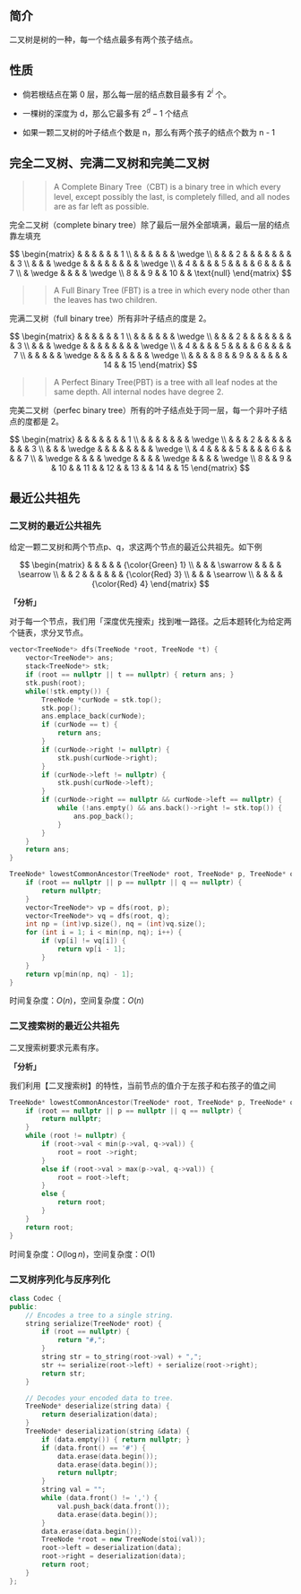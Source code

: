 ## 简介
二叉树是树的一种，每一个结点最多有两个孩子结点。

## 性质
* 倘若根结点在第 0 层，那么每一层的结点数目最多有 $2^{i}$ 个。

* 一棵树的深度为 d，那么它最多有 $2^{d} - 1$ 个结点

* 如果一颗二叉树的叶子结点个数是 n，那么有两个孩子的结点个数为 n - 1

## 完全二叉树、完满二叉树和完美二叉树

>> A Complete Binary Tree（CBT) is a binary tree in which every level, except possibly the last, is completely filled, and all nodes are as far left as possible.

完全二叉树（complete binary tree）除了最后一层外全部填满，最后一层的结点靠左填充

$$
\begin{matrix}
& & & & & & 1 \\
& & & & & & \wedge \\
& & & 2 & & & & & & & & 3 \\
& & & \wedge & & & & & & & & \wedge \\
& 4 & & & & 5 & & & & 6 & & & & 7 \\
& \wedge & & & & \wedge \\
8 & & 9 & & 10 & & \text{null}
\end{matrix}
$$

>> A Full Binary Tree (FBT) is a tree in which every node other than the leaves has two children.

完满二叉树（full binary tree）所有非叶子结点的度是 2。

$$
\begin{matrix}
& & & & & & 1 \\
& & & & & & \wedge \\
& & & 2 & & & & & & & & 3 \\
& & & \wedge & & & & & & & & \wedge \\
& 4 & & & & 5 & & & & 6 & & & & 7 \\
& & & & & \wedge & & & & & & & & \wedge \\
& & & & 8 & & 9 & & & & & & 14 & & 15
\end{matrix}
$$

>> A Perfect Binary Tree(PBT) is a tree with all leaf nodes at the same depth. All internal nodes have degree 2.

完美二叉树（perfec binary tree）所有的叶子结点处于同一层，每一个非叶子结点的度都是 2。

$$
\begin{matrix}
& & & & & & & 1 \\
& & & & & & & \wedge \\
& & & 2 & & & & & & & & 3 \\
& & & \wedge & & & & & & & & \wedge \\
& 4 & & & & 5 & & & & 6 & & & & 7 \\
& \wedge & & & & \wedge & & & & \wedge & & & & \wedge \\
8 & & 9 & & 10 & & 11 & & 12 & & 13 & & 14 & & 15
\end{matrix}
$$

## 最近公共祖先
### 二叉树的最近公共祖先
给定一颗二叉树和两个节点p、q，求这两个节点的最近公共祖先。如下例

$$
\begin{matrix}
& & & & & {\color{Green} 1} \\
& & & \swarrow & & & & \searrow \\
& & 2 & & & & & & {\color{Red} 3} \\
& & & \searrow \\
& & & & {\color{Red} 4}
\end{matrix}
$$

**「分析」**

对于每一个节点，我们用「深度优先搜索」找到唯一路径。之后本题转化为给定两个链表，求分叉节点。

```cpp
vector<TreeNode*> dfs(TreeNode *root, TreeNode *t) {
    vector<TreeNode*> ans;
    stack<TreeNode*> stk;
    if (root == nullptr || t == nullptr) { return ans; }
    stk.push(root);
    while(!stk.empty()) {
        TreeNode *curNode = stk.top();
        stk.pop();
        ans.emplace_back(curNode);
        if (curNode == t) {
            return ans;
        }
        if (curNode->right != nullptr) {
            stk.push(curNode->right);
        }
        if (curNode->left != nullptr) {
            stk.push(curNode->left);
        }
        if (curNode->right == nullptr && curNode->left == nullptr) {
            while (!ans.empty() && ans.back()->right != stk.top()) {
                ans.pop_back();
            }
        }
    }
    return ans;
}

TreeNode* lowestCommonAncestor(TreeNode* root, TreeNode* p, TreeNode* q) {
    if (root == nullptr || p == nullptr || q == nullptr) {
        return nullptr;
    }
    vector<TreeNode*> vp = dfs(root, p);
    vector<TreeNode*> vq = dfs(root, q);
    int np = (int)vp.size(), nq = (int)vq.size();
    for (int i = 1; i < min(np, nq); i++) {
        if (vp[i] != vq[i]) {
            return vp[i - 1];
        }
    }
    return vp[min(np, nq) - 1];
}
```
时间复杂度：$O(n)$，空间复杂度：$O(n)$

### 二叉搜索树的最近公共祖先
二叉搜索树要求元素有序。

**「分析」**

我们利用【二叉搜索树】的特性，当前节点的值介于左孩子和右孩子的值之间

```cpp
TreeNode* lowestCommonAncestor(TreeNode* root, TreeNode* p, TreeNode* q) {
    if (root == nullptr || p == nullptr || q == nullptr) {
        return nullptr;
    }
    while (root != nullptr) {
        if (root->val < min(p->val, q->val)) {
            root = root ->right;
        }
        else if (root->val > max(p->val, q->val)) {
            root = root->left;
        }
        else {
            return root;
        }
    }
    return root;
}
```
时间复杂度：$O(\log n)$，空间复杂度：$O(1)$

### 二叉树序列化与反序列化

```cpp
class Codec {
public:
    // Encodes a tree to a single string.
    string serialize(TreeNode* root) {
        if (root == nullptr) {
            return "#,";
        }
        string str = to_string(root->val) + ",";
        str += serialize(root->left) + serialize(root->right);
        return str;
    }

    // Decodes your encoded data to tree.
    TreeNode* deserialize(string data) {
        return deserialization(data);
    }
    TreeNode* deserialization(string &data) {
        if (data.empty()) { return nullptr; }
        if (data.front() == '#') {
            data.erase(data.begin());
            data.erase(data.begin());
            return nullptr;
        }
        string val = "";
        while (data.front() != ',') {
            val.push_back(data.front());
            data.erase(data.begin());
        }
        data.erase(data.begin());
        TreeNode *root = new TreeNode(stoi(val));
        root->left = deserialization(data);
        root->right = deserialization(data);
        return root;
    }
};
```
